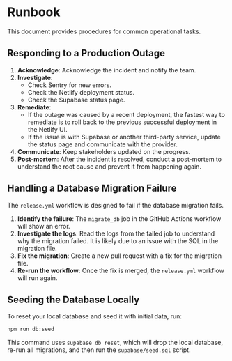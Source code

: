 # Runbook

This document provides procedures for common operational tasks.

## Responding to a Production Outage

1.  **Acknowledge**: Acknowledge the incident and notify the team.
2.  **Investigate**:
    -   Check Sentry for new errors.
    -   Check the Netlify deployment status.
    -   Check the Supabase status page.
3.  **Remediate**:
    -   If the outage was caused by a recent deployment, the fastest way to remediate is to roll back to the previous successful deployment in the Netlify UI.
    -   If the issue is with Supabase or another third-party service, update the status page and communicate with the provider.
4.  **Communicate**: Keep stakeholders updated on the progress.
5.  **Post-mortem**: After the incident is resolved, conduct a post-mortem to understand the root cause and prevent it from happening again.

## Handling a Database Migration Failure

The `release.yml` workflow is designed to fail if the database migration fails.

1.  **Identify the failure**: The `migrate_db` job in the GitHub Actions workflow will show an error.
2.  **Investigate the logs**: Read the logs from the failed job to understand why the migration failed. It is likely due to an issue with the SQL in the migration file.
3.  **Fix the migration**: Create a new pull request with a fix for the migration file.
4.  **Re-run the workflow**: Once the fix is merged, the `release.yml` workflow will run again.

## Seeding the Database Locally

To reset your local database and seed it with initial data, run:
```bash
npm run db:seed
```
This command uses `supabase db reset`, which will drop the local database, re-run all migrations, and then run the `supabase/seed.sql` script.
